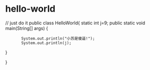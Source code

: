 # hello-world
// just do it
public class HelloWorld{
        static int j=9;
    public static void main(String[] args) {
                
           System.out.println("小苏是傻逼!");
           System.out.println(j);
}

}
